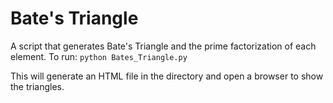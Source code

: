 # Bate's Triangle
A script that generates Bate's Triangle and the prime factorization of each element. 
To run:
``python Bates_Triangle.py``

This will generate an HTML file in the directory and open a browser to show the triangles.
